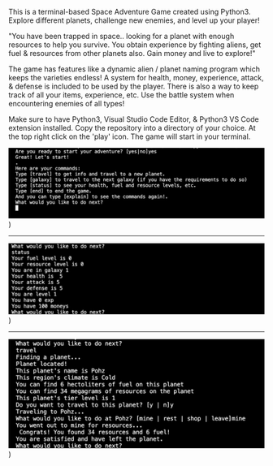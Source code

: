 This is a terminal-based Space Adventure Game created using Python3. Explore different planets, challenge new enemies, and level up your player!

"You have been trapped in space.. looking for a planet with enough resources to help you survive. You obtain experience by fighting aliens, get fuel & resources
from other planets also. Gain money and live to explore!"

The game has features like a dynamic alien / planet naming program which keeps the varieties endless! A system for health, money, experience, attack, & defense is 
included to be used by the player. There is also a way to keep track of all your items, experience, etc. Use the battle system when encountering enemies of all types!

Make sure to have Python3, Visual Studio Code Editor, & Python3 VS Code extension installed.
Copy the repository into a directory of your choice.
At the top right click on the 'play' icon.
The game will start in your terminal.

![Image Alt text](/images/beginningOfGame.png "Beginning of Game Screenshot"))
***************************************************************************
![Image Alt text](/images/playerStats.png "Beginning of Game Screenshot"))
***************************************************************************
![Image Alt text](/images/planetOptions.png "Beginning of Game Screenshot"))
